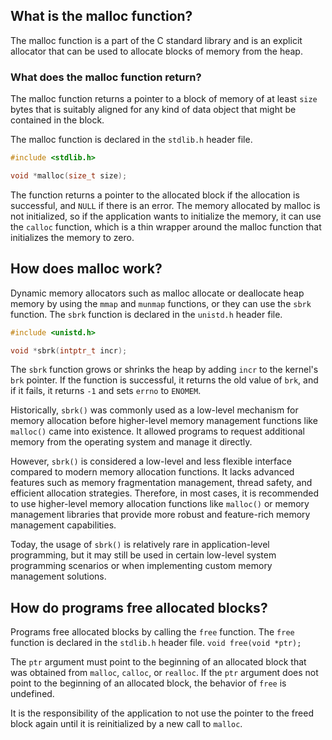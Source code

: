 ## What is the malloc function?

The malloc function is a part of the C standard library and is an explicit allocator that can be used to allocate blocks of memory from the heap. 

### What does the malloc function return?
The malloc function returns a pointer to a block of memory of at least `size` bytes that is suitably aligned for any kind of data object that might be contained in the block.

The malloc function is declared in the `stdlib.h` header file.

```c
#include <stdlib.h>

void *malloc(size_t size);
```

The function returns a pointer to the allocated block if the allocation is successful, and `NULL` if there is an error. The memory allocated by malloc is not initialized, so if the application wants to initialize the memory, it can use the `calloc` function, which is a thin wrapper around the malloc function that initializes the memory to zero.

## How does malloc work?

Dynamic memory allocators such as malloc allocate or deallocate heap memory by using the `mmap` and `munmap` functions, or they can use the `sbrk` function. The `sbrk` function is declared in the `unistd.h` header file.

```c
#include <unistd.h>

void *sbrk(intptr_t incr);
```

The `sbrk` function grows or shrinks the heap by adding `incr` to the kernel's `brk` pointer. If the function is successful, it returns the old value of `brk`, and if it fails, it returns `-1` and sets `errno` to `ENOMEM`.

Historically, `sbrk()` was commonly used as a low-level mechanism for memory allocation before higher-level memory management functions like `malloc()` came into existence. It allowed programs to request additional memory from the operating system and manage it directly.

However, `sbrk()` is considered a low-level and less flexible interface compared to modern memory allocation functions. It lacks advanced features such as memory fragmentation management, thread safety, and efficient allocation strategies. Therefore, in most cases, it is recommended to use higher-level memory allocation functions like `malloc()` or memory management libraries that provide more robust and feature-rich memory management capabilities.

Today, the usage of `sbrk()` is relatively rare in application-level programming, but it may still be used in certain low-level system programming scenarios or when implementing custom memory management solutions.

## How do programs free allocated blocks?

Programs free allocated blocks by calling the `free` function. The `free` function is declared in the `stdlib.h` header file.
`void free(void *ptr);`

The `ptr` argument must point to the beginning of an allocated block that was obtained from `malloc`, `calloc`, or `realloc`. If the `ptr` argument does not point to the beginning of an allocated block, the behavior of `free` is undefined.

It is the responsibility of the application to not use the pointer to the freed block again until it is reinitialized by a new call to `malloc`.